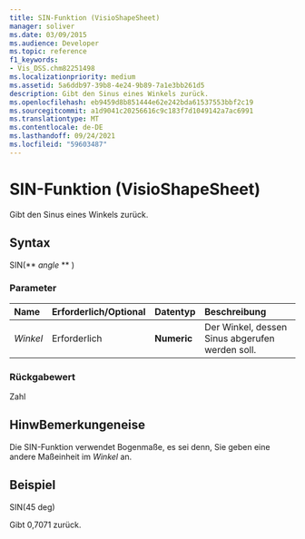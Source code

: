 ```yaml
---
title: SIN-Funktion (VisioShapeSheet)
manager: soliver
ms.date: 03/09/2015
ms.audience: Developer
ms.topic: reference
f1_keywords:
- Vis_DSS.chm82251498
ms.localizationpriority: medium
ms.assetid: 5a6ddb97-39b8-4e24-9b89-7a1e3bb261d5
description: Gibt den Sinus eines Winkels zurück.
ms.openlocfilehash: eb9459d8b851444e62e242bda61537553bbf2c19
ms.sourcegitcommit: a1d9041c20256616c9c183f7d1049142a7ac6991
ms.translationtype: MT
ms.contentlocale: de-DE
ms.lasthandoff: 09/24/2021
ms.locfileid: "59603487"
---
```

# <a name="sin-function-visioshapesheet"></a>SIN-Funktion (VisioShapeSheet)

Gibt den Sinus eines Winkels zurück. 
  
## <a name="syntax"></a>Syntax

SIN(** *angle* ** ) 
  
### <a name="parameters"></a>Parameter

|**Name**|**Erforderlich/Optional**|**Datentyp**|**Beschreibung**|
|:-----|:-----|:-----|:-----|
| _Winkel_ <br/> |Erforderlich  <br/> |**Numeric** <br/> |Der Winkel, dessen Sinus abgerufen werden soll.  <br/> |
   
### <a name="return-value"></a>Rückgabewert

Zahl
  
## <a name="remarks"></a>HinwBemerkungeneise

Die SIN-Funktion verwendet Bogenmaße, es sei denn, Sie geben eine andere Maßeinheit im  _Winkel_ an.
  
## <a name="example"></a>Beispiel

SIN(45 deg) 
  
Gibt 0,7071 zurück. 
  

